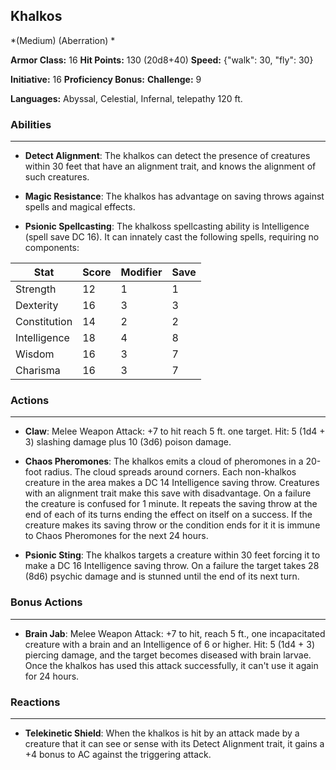 ## Khalkos
*(Medium) (Aberration) *

**Armor Class:** 16
**Hit Points:** 130 (20d8+40)
**Speed:** {"walk": 30, "fly": 30}

**Initiative:** 16
**Proficiency Bonus:**
**Challenge:** 9

**Languages:** Abyssal, Celestial, Infernal, telepathy 120 ft.

### Abilities
 --- 
- **Detect Alignment**: The khalkos can detect the presence of creatures within 30 feet that have an alignment trait, and knows the alignment of such creatures.

- **Magic Resistance**: The khalkos has advantage on saving throws against spells and magical effects.

- **Psionic Spellcasting**: The khalkoss spellcasting ability is Intelligence (spell save DC 16). It can innately cast the following spells, requiring no components:



| Stat | Score | Modifier | Save |
| ---- | ---- | ---- | ---- |
| Strength | 12 | 1 | 1 |
| Dexterity | 16 | 3 | 3 |
| Constitution | 14 | 2 | 2 |
| Intelligence | 18 | 4 | 8 |
| Wisdom | 16 | 3 | 7 |
| Charisma | 16 | 3 | 7 |

### Actions
 --- 
- **Claw**: Melee Weapon Attack: +7 to hit  reach 5 ft.  one target. Hit: 5 (1d4 + 3) slashing damage plus 10 (3d6) poison damage.

- **Chaos Pheromones**: The khalkos emits a cloud of pheromones in a 20-foot radius. The cloud spreads around corners. Each non-khalkos creature in the area makes a DC 14 Intelligence saving throw. Creatures with an alignment trait make this save with disadvantage. On a failure  the creature is confused for 1 minute. It repeats the saving throw at the end of each of its turns  ending the effect on itself on a success. If the creature makes its saving throw or the condition ends for it  it is immune to Chaos Pheromones for the next 24 hours.

- **Psionic Sting**: The khalkos targets a creature within 30 feet  forcing it to make a DC 16 Intelligence saving throw. On a failure  the target takes 28 (8d6) psychic damage and is stunned until the end of its next turn.

### Bonus Actions
 --- 
- **Brain Jab**: Melee Weapon Attack: +7 to hit, reach 5 ft., one incapacitated creature with a brain and an Intelligence of 6 or higher. Hit: 5 (1d4 + 3) piercing damage, and the target becomes diseased with brain larvae. Once the khalkos has used this attack successfully, it can't use it again for 24 hours.

### Reactions
 --- 
- **Telekinetic Shield**: When the khalkos is hit by an attack made by a creature that it can see or sense with its Detect Alignment trait, it gains a +4 bonus to AC against the triggering attack.

